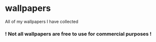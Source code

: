 # wallpapers
All of my wallpapers I have collected

### **! Not all wallpapers are free to use for commercial purposes !**
